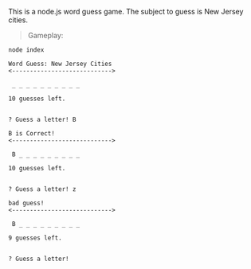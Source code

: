 This is a node.js word guess game. The subject to guess is New Jersey cities. 

>Gameplay:
```
node index

Word Guess: New Jersey Cities
<---------------------------->

 _ _ _ _ _ _ _ _ _ _

10 guesses left.


? Guess a letter! B

B is Correct!
<---------------------------->

 B _ _ _ _ _ _ _ _ _

10 guesses left.


? Guess a letter! z

bad guess!
<---------------------------->

 B _ _ _ _ _ _ _ _ _

9 guesses left.


? Guess a letter!
```
